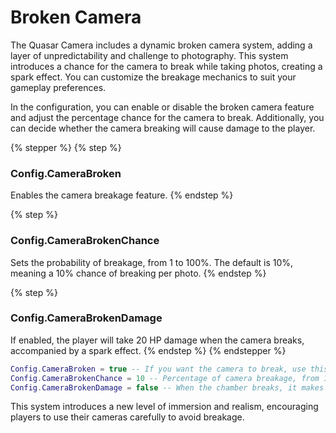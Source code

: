 # Broken Camera

The Quasar Camera includes a dynamic broken camera system, adding a layer of unpredictability and challenge to photography. This system introduces a chance for the camera to break while taking photos, creating a spark effect. You can customize the breakage mechanics to suit your gameplay preferences.

In the configuration, you can enable or disable the broken camera feature and adjust the percentage chance for the camera to break. Additionally, you can decide whether the camera breaking will cause damage to the player.

{% stepper %}
{% step %}
### Config.CameraBroken

Enables the camera breakage feature.
{% endstep %}

{% step %}
### Config.CameraBrokenChance

Sets the probability of breakage, from 1 to 100%. The default is 10%, meaning a 10% chance of breaking per photo.
{% endstep %}

{% step %}
### Config.CameraBrokenDamage

If enabled, the player will take 20 HP damage when the camera breaks, accompanied by a spark effect.
{% endstep %}
{% endstepper %}

```lua
Config.CameraBroken = true -- If you want the camera to break, use this
Config.CameraBrokenChance = 10 -- Percentage of camera breakage, from 1 to 100% (default 10 = 10%)
Config.CameraBrokenDamage = false -- When the chamber breaks, it makes a spark that removes 20 HP
```

This system introduces a new level of immersion and realism, encouraging players to use their cameras carefully to avoid breakage.
